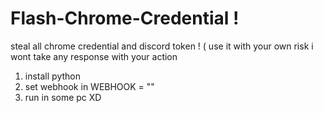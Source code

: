 # Flash-Chrome-Credential !
steal all chrome credential and discord token ! ( use it with your own risk i wont take any response with your action

1. install python 
2. set webhook in WEBHOOK = ""
3. run in some pc XD
